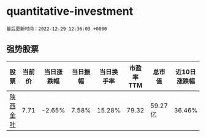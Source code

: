 # quantitative-investment

`最后更新时间：2022-12-29 12:36:03 +0800`

## 强势股票

|股票|当前价|当日涨跌幅|当日振幅|当日换手率|市盈率TTM|总市值|近10日涨跌幅|
|----|----|----|----|----|----|----|----|
|[陕西金叶](https://xueqiu.com/S/SZ000812)|7.71|-2.65%|7.58%|15.28%|79.32|59.27亿|36.46%|

